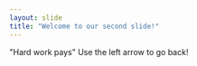 ```yaml
---
layout: slide
title: "Welcome to our second slide!"
---
```

"Hard work pays"
Use the left arrow to go back!
